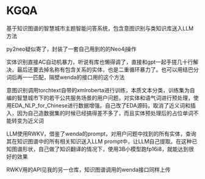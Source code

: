 # KGQA
基于知识图谱的智慧城市主题智能问答系统，包含意图识别与类知识库送入LLM方法

py2neo疑似寄了，封装了一套自己用到的的Neo4j操作

实体识别直接AC自动机暴力，听说有库也懒得调了，直接和gpt一起手搓几十行解决，最后还要去掉名称有包含关系的实体，也是二重循环暴力了。也可以用结巴分词后再一一匹配，隔壁wenda的接口用的这个方法

意图识别调用torchtext自带的xmlroberta进行训练，本质文本分类，训练集为自编的智慧城市下的若干公共服务场景的用户问题，对实体和语气词进行预处理，使用EDA_NLP_for_Chinese进行数据增强。自己改了EDA源码，取消了近义词和插入，因为自己造数据集的时候已经搞得差不多了，而且实体预处理后的占位单词不能转变为近义词

LLM使用RWKV，借鉴了wenda的prompt，对用户问题中找到的所有实体，查询其在知识图谱中的所有相关知识送入LLM prompt中，让LLM自己提取。在这种已知图谱形状，自己做了知识翻译的情况下，使用3B小模型跑fp16i8，就能达到很好的效果

RWKV用的API见我的另一仓库，知识图谱调用的wenda接口同样上传
